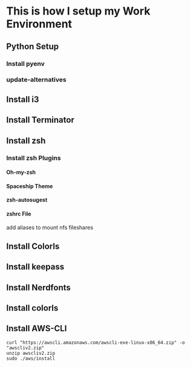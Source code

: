 # This is how I setup my Work Environment
## Python Setup
### Install pyenv
### update-alternatives

## Install i3

## Install Terminator

## Install zsh
### Install zsh Plugins
#### Oh-my-zsh
#### Spaceship Theme
#### zsh-autosugest
#### zshrc File
add aliases to mount nfs fileshares

## Install Colorls

## Install keepass

## Install Nerdfonts
## Install colorls

## Install AWS-CLI
```
curl "https://awscli.amazonaws.com/awscli-exe-linux-x86_64.zip" -o "awscliv2.zip"
unzip awscliv2.zip
sudo ./aws/install
```
